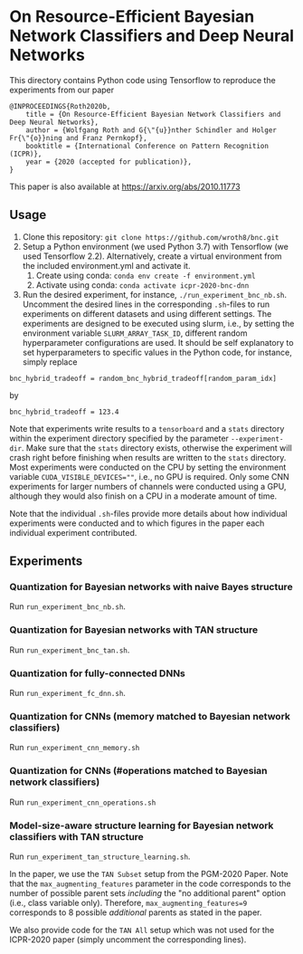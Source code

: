 # On Resource-Efficient Bayesian Network Classifiers and Deep Neural Networks

This directory contains Python code using Tensorflow to reproduce the experiments from our paper

```
@INPROCEEDINGS{Roth2020b,
    title = {On Resource-Efficient Bayesian Network Classifiers and Deep Neural Networks},
    author = {Wolfgang Roth and G{\"{u}}nther Schindler and Holger Fr{\"{o}}ning and Franz Pernkopf},
    booktitle = {International Conference on Pattern Recognition (ICPR)},
    year = {2020 (accepted for publication)},
}
```

This paper is also available at <https://arxiv.org/abs/2010.11773>

## Usage

1. Clone this repository: `git clone https://github.com/wroth8/bnc.git`
2. Setup a Python environment (we used Python 3.7) with Tensorflow (we used Tensorflow 2.2). Alternatively, create a virtual environment from the included environment.yml and activate it.
    1. Create using conda: `conda env create -f environment.yml`
    2. Activate using conda: `conda activate icpr-2020-bnc-dnn`
3. Run the desired experiment, for instance, `./run_experiment_bnc_nb.sh`.
Uncomment the desired lines in the corresponding `.sh`-files to run experiments on different datasets and using different settings.
The experiments are designed to be executed using slurm, i.e., by setting the environment variable `SLURM_ARRAY_TASK_ID`, different random hyperparameter configurations are used.
It should be self explanatory to set hyperparameters to specific values in the Python code, for instance, simply replace

```
bnc_hybrid_tradeoff = random_bnc_hybrid_tradeoff[random_param_idx]
```

by 

```
bnc_hybrid_tradeoff = 123.4
```

Note that experiments write results to a `tensorboard` and a `stats` directory within the experiment directory specified by the parameter `--experiment-dir`.
Make sure that the `stats` directory exists, otherwise the experiment will crash right before finishing when results are written to the `stats` directory.
Most experiments were conducted on the CPU by setting the environment variable `CUDA_VISIBLE_DEVICES=""`, i.e., no GPU is required.
Only some CNN experiments for larger numbers of channels were conducted using a GPU, although they would also finish on a CPU in a moderate amount of time.

Note that the individual `.sh`-files provide more details about how individual experiments were conducted and to which figures in the paper each individual experiment contributed.

## Experiments
### Quantization for Bayesian networks with naive Bayes structure
Run `run_experiment_bnc_nb.sh`.

### Quantization for Bayesian networks with TAN structure
Run `run_experiment_bnc_tan.sh`.

### Quantization for fully-connected DNNs
Run `run_experiment_fc_dnn.sh`.

### Quantization for CNNs (memory matched to Bayesian network classifiers)
Run `run_experiment_cnn_memory.sh`

### Quantization for CNNs (#operations matched to Bayesian network classifiers)
Run `run_experiment_cnn_operations.sh`

### Model-size-aware structure learning for Bayesian network classifiers with TAN structure
Run `run_experiment_tan_structure_learning.sh`.

In the paper, we use the `TAN Subset` setup from the PGM-2020 Paper.
Note that the `max_augmenting_features` parameter in the code corresponds to the number of possible parent sets *including* the "no additional parent" option (i.e., class variable only).
Therefore, `max_augmenting_features=9` corresponds to 8 possible *additional* parents as stated in the paper.

We also provide code for the `TAN All` setup which was not used for the ICPR-2020 paper (simply uncomment the corresponding lines).